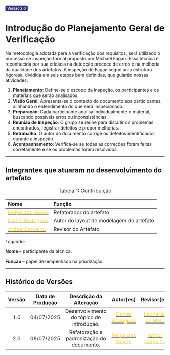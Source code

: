 <span style="background-color:#2c2c7c; color:white; font-size:0.8em; font-weight: bold; padding:2px 6px; border-radius:4px;">Versão 2.0</span>

# Introdução do Planejamento Geral de Verificação

Na metodologia adotada para a verificação dos requisitos, será utilizado o processo de inspeção formal proposto por Michael Fagan. Essa técnica é reconhecida por sua eficácia na detecção precoce de erros e na melhoria da qualidade dos artefatos. A inspeção de Fagan segue uma estrutura rigorosa, dividida em seis etapas bem definidas, que guiarão nossas atividades:

1. **Planejamento**: Define-se o escopo da inspeção, os participantes e os materiais que serão analisados.
2. **Visão Geral**: Apresenta-se o contexto do documento aos participantes, alinhando o entendimento do que será inspecionado.
3. **Preparação**: Cada participante analisa individualmente o material, buscando possíveis erros ou inconsistências.
4. **Reunião de Inspeção**: O grupo se reúne para discutir os problemas encontrados, registrar defeitos e propor melhorias.
5. **Retrabalho**: O autor do documento corrige os defeitos identificados durante a inspeção.
6. **Acompanhamento**: Verifica-se se todas as correções foram feitas corretamente e se os problemas foram resolvidos.

---

## Integrantes que atuaram no desenvolvimento do artefato

<font size="3"><p style="text-align: center">Tabela 1: Contribuição</p></font>

| Nome | Função |
| :--- | :--- |
| [<span style="color:gold;">Felipe das Neves</span>](https://github.com/repolhudo) | Refatorador do artefato |
| [<span style="color:gold;">Daniel Rodrigues</span>](https://github.com/zDrNz) | Autor do layout de modelagem do artefato |
| [<span style="color:gold;">Arthur Carvalho</span>](https://github.com/arthurlleite) | Revisor do Artefato |

*Legenda:* 

**Nome** – participante da técnica. 

**Função** – papel desempenhado na priorização. 

---

## Histórico de Versões

| Versão | Data de Produção | Descrição da Alteração | Autor(es) | Revisor(es) | Data de Revisão |
|:------:|:----------------:|:----------------------:|:---------:|:-----------:|:--------------:|
| 1.0 | 04/07/2025 | Desenvolvimento do tópico de introdução. |[<span style="color:gold;">Daniel Rodrigues</span>](https://github.com/zDrNz) |[<span style="color:gold;">Leonardo de Melo</span>](https://github.com/leozinlima) | 04/07/2025 |
| 2.0 | 08/07/2025 | Refatoração e padronização do documento. |[<span style="color:gold;">Felipe das Neves</span>](https://github.com/FelipeFreire-gf) |[<span style="color:gold;">Arthur Carvalho</span>](https://github.com/arthurlleite) | 08/07/2025 |